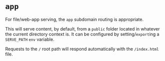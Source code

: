 # `app`

For file/web-app serving, the `app` subdomain routing is appropriate.

This will serve content, by default, from a `public` folder located in whatever the current directory context is. It can be configured by setting/`export`ing a `SERVE_PATH` `env` variable.

Requests to the `/` root path will respond automatically with the `/index.html` file.
